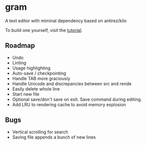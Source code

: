 # gram
A text editor with miminal dependency based on antirez/kilo

To build one yourself, visit the [tutorial](https://viewsourcecode.org/snaptoken/kilo/index.html).

## Roadmap
 - Undo
 - Linting
 - Usage highlighting
 - Auto-save / checkpointing
 - Handle TAB more graciously
 - Handle Unicode and discrepancies between src and rende
 - Easily delete whole line
 - Start new file
 - Optional save/don't save on exit. Save command during editing.
 - Add LRU to rendering cache to avoid memory explosion

## Bugs
 - Vertical scrolling for search
 - Saving file appends a bunch of new lines 







